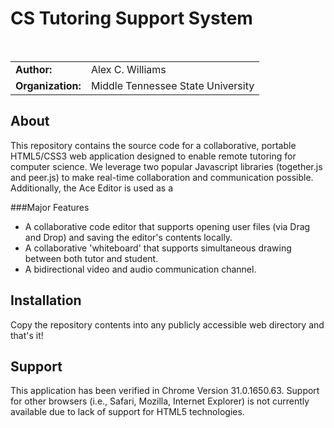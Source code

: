 CS Tutoring Support System 
========================================
<table>
<tr><td><strong>Author:</strong></td><td>Alex C. Williams</td></tr> <br />
<tr><td><strong>Organization:</strong></td><td>Middle Tennessee State University</td></tr>
</table>

About
----------------------------------------
This repository contains the source code for a collaborative, portable HTML5/CSS3 web application designed to enable remote tutoring for computer science. We leverage two popular Javascript libraries (together.js and peer.js) to make real-time collaboration and communication possible. Additionally, the Ace Editor is used as a 

###Major Features
+ A collaborative code editor that supports opening user files (via Drag and Drop) and saving the editor's contents locally.
+ A collaborative 'whiteboard' that supports simultaneous drawing between both tutor and student.
+ A bidirectional video and audio communication channel.

Installation
----------------------------------------
Copy the repository contents into any publicly accessible web directory and that's it!


Support
----------------------------------------
This application has been verified in Chrome Version 31.0.1650.63. Support for other browsers (i.e., Safari, Mozilla, Internet Explorer) is not currently available due to lack of support for HTML5 technologies.
